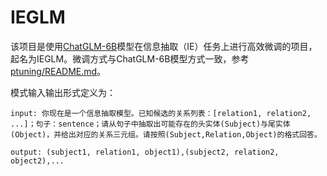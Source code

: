 # IEGLM

该项目是使用[ChatGLM-6B](https://github.com/THUDM/ChatGLM-6B)模型在信息抽取（IE）任务上进行高效微调的项目，起名为IEGLM。微调方式与ChatGLM-6B模型方式一致，参考[ptuning/README.md](ptuning/README.md)。

模式输入输出形式定义为：

```
input: 你现在是一个信息抽取模型。已知候选的关系列表：[relation1, relation2, ...]；句子：sentence；请从句子中抽取出可能存在的头实体(Subject)与尾实体(Object)，并给出对应的关系三元组。请按照(Subject,Relation,Object)的格式回答。

output: (subject1, relation1, object1),(subject2, relation2, object2),...
```
